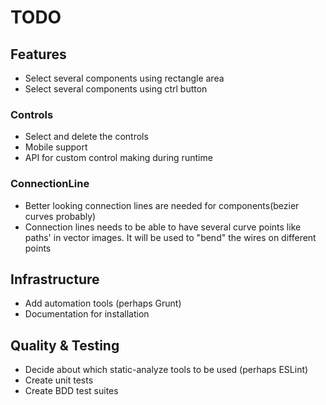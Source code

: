 # TODO

## Features
* Select several components using rectangle area
* Select several components using ctrl button

### Controls
* Select and delete the controls
* Mobile support
* API for custom control making during runtime 

### ConnectionLine
* Better looking connection lines are needed for components(bezier curves probably)
* Connection lines needs to be able to have several curve points like paths' in vector images. It will be used to "bend" the wires on different points

## Infrastructure
* Add automation tools (perhaps Grunt)
* Documentation for installation

## Quality & Testing
* Decide about which static-analyze tools to be used (perhaps ESLint)
* Create unit tests
* Create BDD test suites
